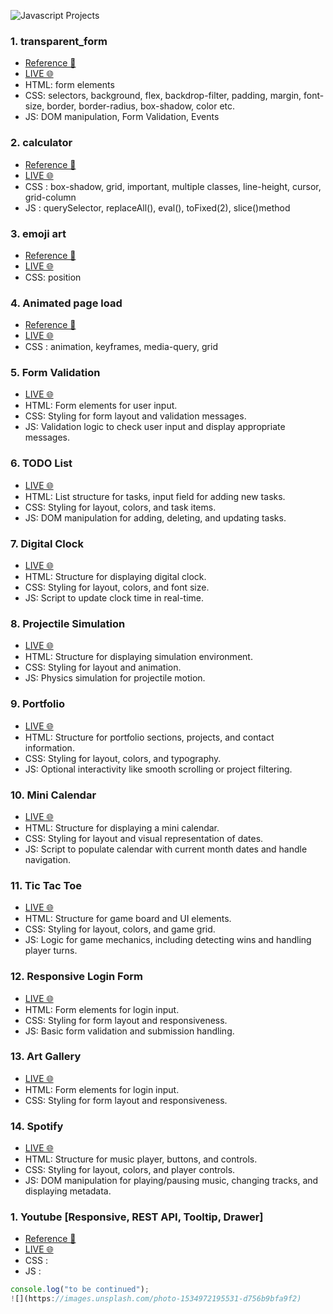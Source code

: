 ![Javascript Projects](https://www.codingnepalweb.com/wp-content/uploads/2022/09/10-best-beginner-to-intermediate-js-projec-fix.jpg)

### 1. transparent_form

- [Reference 🎨](https://roopaish.github.io/CSS-RoadMap/Transparent%20Login%20Form/)
- [LIVE 🌐](https://apsarabishwokarma.github.io/javascript-projects/transparent_form)
- HTML: form elements
- CSS: selectors, background, flex, backdrop-filter, padding, margin, font-size, border, border-radius, box-shadow, color etc.
- JS: DOM manipulation, Form Validation, Events

### 2. calculator

- [Reference 🎨](https://www.figma.com/community/file/984658356416751911)
- [LIVE 🌐](https://apsarabishwokarma.github.io/javascript-projects/calculator)
- CSS : box-shadow, grid, important, multiple classes, line-height, cursor, grid-column
- JS : querySelector, replaceAll(), eval(), toFixed(2), slice()method

### 3. emoji art

- [Reference 🎨](https://roopaish.github.io/CSS-RoadMap/CSS%20Only%20Emoji%20Art/)
- [LIVE 🌐](https://apsarabishwokarma.github.io/javascript-projects/css-emoji)
- CSS: position

### 4. Animated page load

- [Reference 🎨](https://roopaish.github.io/CSS-RoadMap/Animated%20Page%20Load/)
- [LIVE 🌐](https://apsarabishwokarma.github.io/javascript-projects/page-animation)
- CSS : animation, keyframes, media-query, grid

### 5. Form Validation

- [LIVE 🌐](https://apsarabishwokarma.github.io/javascript-projects/transparent_form/formValidation)
- HTML: Form elements for user input.
- CSS: Styling for form layout and validation messages.
- JS: Validation logic to check user input and display appropriate messages.

### 6. TODO List

- [LIVE 🌐](https://apsarabishwokarma.github.io/javascript-projects/TodoList)
- HTML: List structure for tasks, input field for adding new tasks.
- CSS: Styling for layout, colors, and task items.
- JS: DOM manipulation for adding, deleting, and updating tasks.

### 7. Digital Clock

- [LIVE 🌐](https://apsarabishwokarma.github.io/javascript-projects/clock)
- HTML: Structure for displaying digital clock.
- CSS: Styling for layout, colors, and font size.
- JS: Script to update clock time in real-time.

### 8. Projectile Simulation

- [LIVE 🌐](https://apsarabishwokarma.github.io/javascript-projects/Projectile-simulation)
- HTML: Structure for displaying simulation environment.
- CSS: Styling for layout and animation.
- JS: Physics simulation for projectile motion.

### 9. Portfolio

- [LIVE 🌐](https://apsarabishwokarma.github.io/javascript-projects/portfolio)
- HTML: Structure for portfolio sections, projects, and contact information.
- CSS: Styling for layout, colors, and typography.
- JS: Optional interactivity like smooth scrolling or project filtering.

### 10. Mini Calendar

- [LIVE 🌐](https://apsarabishwokarma.github.io/javascript-projects/miniCalender)
- HTML: Structure for displaying a mini calendar.
- CSS: Styling for layout and visual representation of dates.
- JS: Script to populate calendar with current month dates and handle navigation.

### 11. Tic Tac Toe

- [LIVE 🌐](https://apsarabishwokarma.github.io/javascript-projects/tictactoe)
- HTML: Structure for game board and UI elements.
- CSS: Styling for layout, colors, and game grid.
- JS: Logic for game mechanics, including detecting wins and handling player turns.

### 12. Responsive Login Form

- [LIVE 🌐](https://apsarabishwokarma.github.io/javascript-projects/basic%20of%20form)
- HTML: Form elements for login input.
- CSS: Styling for form layout and responsiveness.
- JS: Basic form validation and submission handling.

### 13. Art Gallery

- [LIVE 🌐](https://apsarabishwokarma.github.io/javascript-projects/art)
- HTML: Form elements for login input.
- CSS: Styling for form layout and responsiveness.

### 14. Spotify

- [LIVE 🌐](https://apsarabishwokarma.github.io/javascript-projects/spotify)
- HTML: Structure for music player, buttons, and controls.
- CSS: Styling for layout, colors, and player controls.
- JS: DOM manipulation for playing/pausing music, changing tracks, and displaying metadata.

### 1. Youtube [Responsive, REST API, Tooltip, Drawer]

- [Reference 🎨](<https://www.figma.com/file/6JyLA1l1DTup2L4YHold1e/YouTube---Redesign-homepage-(Community)?type=design&node-id=0-1&t=kOtpu9vWz5oDOjbO-0>)
- [LIVE 🌐](https://apsarabishwokarma.github.io/javascript-projects/youtube)
- CSS :
- JS :

```js
console.log("to be continued");
![](https://images.unsplash.com/photo-1534972195531-d756b9bfa9f2)

```
